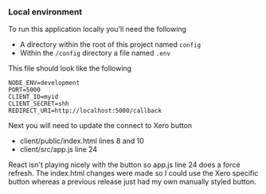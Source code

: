 ### Local environment

To run this application locally you'll need the following

- A directory within the root of this project named `config`
- Within the `/config` directory a file named `.env`

This file should look like the following

```
NODE_ENV=development
PORT=5000
CLIENT_ID=myid
CLIENT_SECRET=shh
REDIRECT_URI=http://localhost:5000/callback
```

Next you will need to update the connect to Xero button
- client/public/index.html lines 8 and 10
- client/src/app.js line 24

React isn't playing nicely with the button so app.js line 24 does a force refresh. The index.html changes were made so I could use the Xero specific button whereas a previous release just had my own manually styled button.